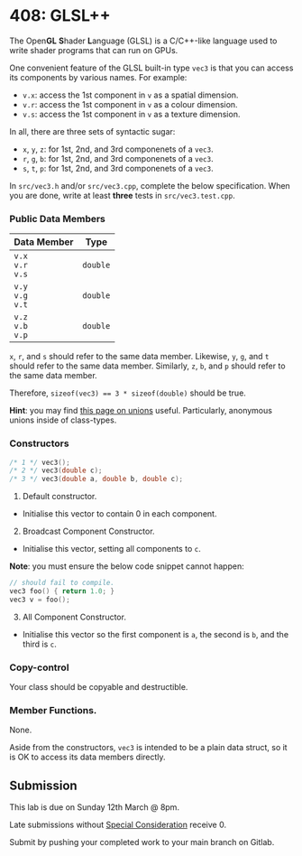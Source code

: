 # 408: GLSL++

The Open**GL** **S**hader **L**anguage (GLSL) is a C/C++-like language used to write shader programs that can run on GPUs.

One convenient feature of the GLSL built-in type `vec3` is that you can access its components by various names. For example:
- `v.x`: access the 1st component in `v` as a spatial dimension.
- `v.r`: access the 1st component in `v` as a colour dimension.
- `v.s`: access the 1st component in `v` as a texture dimension.

In all, there are three sets of syntactic sugar:
- `x`, `y`, `z`: for 1st, 2nd, and 3rd componenets of a `vec3`.
- `r`, `g`, `b`: for 1st, 2nd, and 3rd componenets of a `vec3`.
- `s`, `t`, `p`: for 1st, 2nd, and 3rd componenets of a `vec3`.

In `src/vec3.h` and/or `src/vec3.cpp`, complete the below specification.
When you are done, write at least **three** tests in `src/vec3.test.cpp`.

### Public Data Members

| Data Member | Type |
|--------|---------|
| `v.x`<br/>`v.r`<br/>`v.s` | `double`|
| `v.y`<br/>`v.g`<br/>`v.t` | `double`|
| `v.z`<br/>`v.b`<br/>`v.p` | `double`|

`x`, `r`, and `s` should refer to the same data member.
Likewise, `y`, `g`, and `t` should refer to the same data member.
Similarly, `z`, `b`, and `p` should refer to the same data member.

Therefore, `sizeof(vec3) == 3 * sizeof(double)` should be true.

**Hint**: you may find [this page on unions](https://en.cppreference.com/w/cpp/language/union) useful. Particularly, anonymous unions inside of class-types.

### Constructors

```cpp
/* 1 */ vec3();
/* 2 */ vec3(double c);
/* 3 */ vec3(double a, double b, double c);
```
1) Default constructor.
- Initialise this vector to contain 0 in each component.

2) Broadcast Component Constructor.
- Initialise this vector, setting all components to `c`.

**Note**: you must ensure the below code snippet cannot happen:
```cpp
// should fail to compile.
vec3 foo() { return 1.0; }
vec3 v = foo();
```

3) All Component Constructor.
- Initialise this vector so the first component is `a`, the second is `b`, and the third is `c`.

### Copy-control

Your class should be copyable and destructible.

### Member Functions.

None.

Aside from the constructors, `vec3` is intended to be a plain data struct, so it is OK to access its data members directly.

## Submission

This lab is due on Sunday 12th March @ 8pm.

Late submissions without [Special Consideration](https://www.student.unsw.edu.au/special-consideration) receive 0.

Submit by pushing your completed work to your main branch on Gitlab.